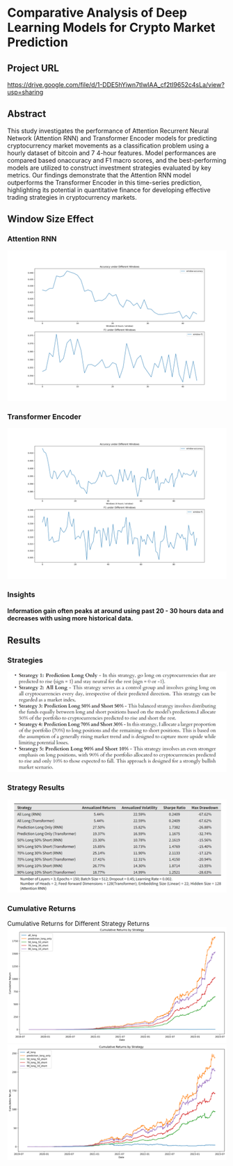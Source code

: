 # Comparative Analysis of Deep Learning Models for Crypto Market Prediction
## Project URL
https://drive.google.com/file/d/1-DDE5hYiwn7tlwIAA_cf2tI9652c4sLa/view?usp=sharing
## Abstract 
This study investigates the performance of Attention Recurrent Neural Network (Attention RNN) and Transformer Encoder models for predicting cryptocurrency market movements as a classification problem using a hourly dataset of bitcoin and 7 4-hour features. Model performances are compared based onaccuracy and F1 macro scores, and the best-performing models are utilized to construct investment strategies evaluated by key metrics. Our findings demonstrate that the Attention RNN model outperforms the Transformer Encoder in this time-series prediction, highlighting its potential in quantitative finance for developing effective trading strategies in cryptocurrency markets.
## Window Size Effect
### Attention RNN
![Attention RNN](metrics/attentionRNN/window_metrics_plot.png)
### Transformer Encoder
![Transformer Encoder](metrics/transformerencoder/window_metrics_plot.png)
### Insights
#### Information gain often peaks at around using past 20 - 30 hours data and decreases with using more historical data.
## Results
### Strategies
![Strategies](metrics/Strategy.png)
### Strategy Results
![Strategy Results](metrics/Strategy_Results.png)
### Cumulative Returns
Cumulative Returns for Different Strategy Returns
![Alt text](metrics/RNN_returns.png)
![Alt text](metrics/Transformer_returns.png)